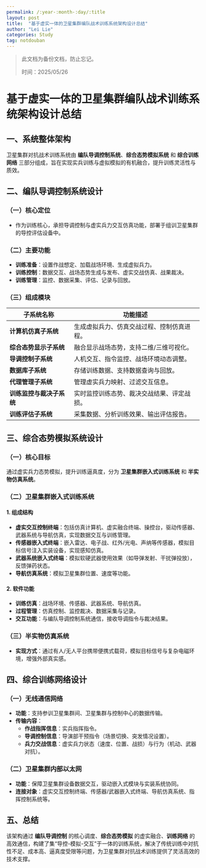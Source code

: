 ```yaml
---
permalink: /:year-:month-:day/:title
layout: post
title:  "基于虚实一体的卫星集群编队战术训练系统架构设计总结"
author: "Lei Lie"
categories: Study
tag: notdouban 
---
```


> 此文档为备份文档，防止忘记。
>
> 时间：2025/05/26

# 基于虚实一体的卫星集群编队战术训练系统架构设计总结

## 一、系统整体架构

卫星集群对抗战术训练系统由 **编队导调控制系统**、**综合态势模拟系统** 和 **综合训练网络** 三部分组成，旨在实现实兵训练与虚拟模拟的有机融合，提升训练灵活性与质效。

## 二、编队导调控制系统设计

### （一）核心定位

- 作为训练核心，承担导调控制与虚实兵力交互仿真功能，部署于组训卫星集群的导控评估设备中。

### （二）主要功能

- **训练准备**：设置作战想定、加载战场环境、生成虚拟兵力。
- **训练控制**：数据交互、战场态势生成与发布、虚实交战仿真、战果裁决。
- **训练管理**：监控、数据采集、评估、记录与回放。

### （三）组成模块

| 子系统名称 | 功能描述 |
|------------------|--------------------------------------------------------------------------|
| **计算机仿真子系统** | 生成虚拟兵力、仿真交战过程、控制仿真进程。 |
| **综合态势显示子系统** | 融合显示战场态势，支持二维/三维可视化。 |
| **导调控制子系统** | 人机交互、指令监控、战场环境动态调整。 |
| **数据库子系统** | 存储训练数据、支持数据查询与回放。 |
| **代理管理子系统** | 管理虚实兵力映射、过滤交互信息。 |
| **训练监控与裁决子系统** | 实时监控训练态势、裁决交战结果、评定战损。 |
| **训练评估子系统** | 采集数据、分析训练效果、输出评估报告。 |

## 三、综合态势模拟系统设计

### （一）核心目标

通过虚实兵力态势模拟，提升训练逼真度，分为 **卫星集群嵌入式训练系统** 和 **半实物仿真系统**。

### （二）卫星集群嵌入式训练系统

#### 1. 组成结构

- **虚实交互控制终端**：包括仿真计算机、虚实融合终端、操控台，驱动传感器、武器系统与导航仿真，实现数据交互与训练管理。
- **传感器嵌入式终端**：嵌入雷达、电子战、红外/光电、声纳等传感器，模拟目标信号注入实装设备，实现感知仿真。
- **武器系统嵌入式终端**：模拟软硬武器使用效果（如导弹发射、干扰弹投放），反馈弹药状态。
- **导航仿真系统**：模拟卫星集群位置、速度等功能。

#### 2. 软件功能

- **训练仿真**：战场环境、传感器、武器系统、导航仿真。
- **过程管理**：仿真控制、监控裁决、数据采集与记录。
- **交互功能**：与编队导调控制系统通信，接收导调指令与裁决结果。

### （三）半实物仿真系统

- **实现方式**：通过有人/无人平台携带便携式载荷，模拟目标信号与复杂电磁环境，增强外部真实感。

## 四、综合训练网络设计

### （一）无线通信网络

- **功能**：支持参训卫星集群间、卫星集群与控制中心的数据传输。
- **传输内容**：
  - **作战指挥信息**：实兵指挥指令。
  - **导调控制信息**：导演部干预指令（场景切换、突发情况设置）。
  - **兵力交战信息**：虚实兵力状态（速度、位置、战损）与行为（机动、武器对抗）。

### （二）卫星集群内部以太网

- **功能**：保障卫星集群设备数据交互，驱动嵌入式模块与实装系统协同。
- **连接对象**：虚实交互控制终端、传感器/武器嵌入式终端、导航仿真系统、指挥控制系统等。

## 五、总结

该架构通过 **编队导调控制** 的核心调度、**综合态势模拟** 的虚实融合、**训练网络** 的高效通信，构建了集“导控-模拟-交互”于一体的训练系统，解决了传统训练中对抗性不足、成本高、逼真度受限等问题，为卫星集群对抗战术训练提供了灵活高效的技术支撑。